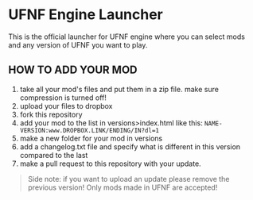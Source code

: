 # UFNF Engine Launcher
This is the official launcher for UFNF engine where you can select mods and any version of UFNF you want to play.

## HOW TO ADD YOUR MOD
1. take all your mod's files and put them in a zip file. make sure compression is turned off!
2. upload your files to dropbox
3. fork this repository
4. add your mod to the list in versions>index.html like this: ``NAME-VERSION:www.DROPBOX.LINK/ENDING/IN?dl=1``
5. make a new folder for your mod in versions
6. add a changelog.txt file and specify what is different in this version compared to the last
7. make a pull request to this repository with your update.

> Side note: if you want to upload an update please remove the previous version!
> Only mods made in UFNF are accepted!
